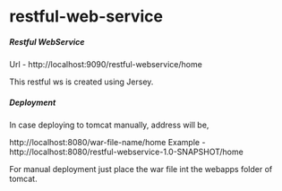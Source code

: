 # restful-web-service

##### Restful WebService
Url - http://localhost:9090/restful-webservice/home

This restful ws is created using Jersey.

##### Deployment
In case deploying to tomcat manually, address will be,

http://localhost:8080/war-file-name/home
	Example - http://localhost:8080/restful-webservice-1.0-SNAPSHOT/home

For manual deployment just place the war file int the webapps folder of tomcat.